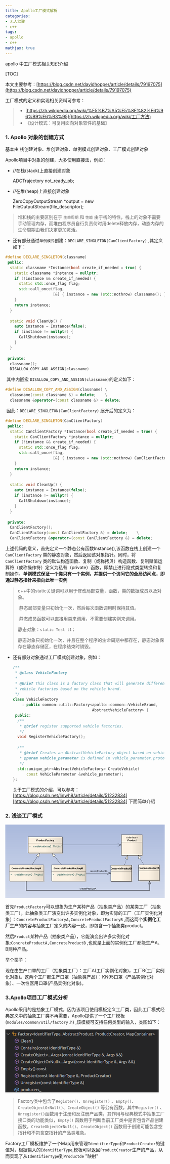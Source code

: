 ```yaml
---
title: Apollo工厂模式解析
categories:
- 无人驾驶
- c++
tags:
- apollo
- c++
mathjax: true
---
```

apollo 中工厂模式相关知识介绍
<!-- more -->

[TOC]

本文主要参考：[https://blog.csdn.net/davidhopper/article/details/79197075](https://blog.csdn.net/davidhopper/article/details/79197075)

工厂模式的定义和实现相关资料可参考：

> - [https://zh.wikipedia.org/wiki/%E5%B7%A5%E5%8E%82%E6%96%B9%E6%B3%95](https://zh.wikipedia.org/wiki/工厂方法)
> - 《设计模式：可复用面向对象软件的基础》

### 1. Apollo 对象的创建方式

基本由 栈创建对象、堆创建对象、单例模式创建对象、工厂模式创建对象

Apollo项目中对象的创建，大多使用直接法，例如：

- //在栈(stack)上直接创建对象

  ADCTrajectory not_ready_pb;

- //在堆(heap)上直接创建对象

  ZeroCopyOutputStream *output = new FileOutputStream(file_descriptor);

> 堆和栈的主要区别在于 `生命周期` 和 `性能` 由于栈的特性，栈上的对象不需要手动管理内存，而堆由程序员自行负责何时用delete释放内存，动态内存的生命周期由我们决定更加灵活。

- 还有部分通过`单例模式`创建：`DECLARE_SINGLETON(CanClientFactory)` ,其定义如下：

```c++
#define DECLARE_SINGLETON(classname)                                      \
 public:                                                                  \
  static classname *Instance(bool create_if_needed = true) {              \
    static classname *instance = nullptr;                                 \
    if (!instance && create_if_needed) {                                  \
      static std::once_flag flag;                                         \
      std::call_once(flag,                                                \
                     [&] { instance = new (std::nothrow) classname(); }); \
    }                                                                     \
    return instance;                                                      \
  }                                                                       \
                                                                          \
  static void CleanUp() {                                                 \
    auto instance = Instance(false);                                      \
    if (instance != nullptr) {                                            \
      CallShutdown(instance);                                             \
    }                                                                     \
  }                                                                       \
                                                                          \
 private:                                                                 \
  classname();                                                            \
  DISALLOW_COPY_AND_ASSIGN(classname)

```
​	其中内嵌宏 `DISALLOW_COPY_AND_ASSIGN(classname)`的定义如下：
```c++
#define DISALLOW_COPY_AND_ASSIGN(classname) \
  classname(const classname &) = delete;    \
  classname &operator=(const classname &) = delete;
```
​	因此：`DECLARE_SINGLETON(CanClientFactory)` 展开后的定义为：
```c++
#define DECLARE_SINGLETON(CanClientFactory)                                      \
 public:                                                                  \
  static CanClientFactory *Instance(bool create_if_needed = true) {              \
    static CanClientFactory *instance = nullptr;                                 \
    if (!instance && create_if_needed) {                                  \
      static std::once_flag flag;                                         \
      std::call_once(flag,                                                \
                     [&] { instance = new (std::nothrow) CanClientFactory(); }); \
    }                                                                     \
    return instance;                                                      \
  }                                                                       \
                                                                          \
  static void CleanUp() {                                                 \
    auto instance = Instance(false);                                      \
    if (instance != nullptr) {                                            \
      CallShutdown(instance);                                             \
    }                                                                     \
  }                                                                       \
                                                                          \
 private:                                                                 \
  CanClientFactory();                                                            \
  CanClientFactory(const CanClientFactory &) = delete;    \
  CanClientFactory &operator=(const CanClientFactory &) = delete;

```

​		上述代码的意义，首先定义一个静态公有函数Instance(),该函数在栈上创建一个`CanClientFactory` 类的静态对象，然后返回该对象指针。同时，将`CanClientFactory` 类的默认构造函数、复制（或称拷贝）构造函数、复制赋值运算符（或称操作符）定义为私有（private）函数，即禁止进行隐式类型转换和复制操作。**单例模式保证一个类只有一个实例，并提供一个访问它的全局访问点，即通过静态指针来指向此唯一实例**

> c++中的static关键词可以用于修改局部变量，函数，类的数据成员以及对象。
>
> ​	静态局部变量只初始化一次，然后每次函数调用时保持其值。
>
> ​	静态成员函数可以直接用类来调用，不需要创建实例来调用。
>
> 静态对象：`static Test t1；` 
>
> ​	静态对象只初始化一次，并且在整个程序的生命周期中都存在，静态对象保存在静态存储区，在程序结束时销毁。

- 还有部分对象通过工厂模式创建对象，例如：

  ```c++
  /**
   * @class VehicleFactory
   *
   * @brief This class is a factory class that will generate different
   * vehicle factories based on the vehicle brand.
   */
  class VehicleFactory
      : public common::util::Factory<apollo::common::VehicleBrand,
                                     AbstractVehicleFactory> {
   public:
    /**
     * @brief register supported vehicle factories.
     */
    void RegisterVehicleFactory();
  
    /**
     * @brief Creates an AbstractVehicleFactory object based on vehicle_parameter
     * @param vehicle_parameter is defined in vehicle_parameter.proto
     */
    std::unique_ptr<AbstractVehicleFactory> CreateVehicle(
        const VehicleParameter &vehicle_parameter);
  };
  ```

  关于工厂模式的介绍，可以参考：[https://blog.csdn.net/linwh8/article/details/51232834][https://blog.csdn.net/linwh8/article/details/51232834]  下面简单介绍

### 2. 浅谈工厂模式

![](factory-mode/factorymode.png)

首先`ProductFactory`可以想象为生产某种产品（抽象类产品）的某类工厂（抽象类工厂），此抽象类工厂演变出许多实例化对象，即为实际的工厂（工厂实例化对象）：`ConcreteProductFactoryA,ConcreteProductFactoryB` ,而这两个**实例化工厂**生产的内容与抽象工厂定义的内容一致，即包含一个抽象类product。

然后`Product`某种产品（抽象类产品），它能演变出许多实例化对象:`ConcreteProductA,ConcreteProductB` ,也就是上面的实例化工厂都能生产A、B两种产品。

举个栗子：

现在由生产口罩的工厂（抽象类工厂）：工厂A(工厂实例化对象)，工厂B(工厂实例化对象)。这两个工厂都生产口罩（抽象类产品）：KN95口罩（产品实例化对象）、一次性医用口罩(产品实例化对象)。

### 3.Apollo项目工厂模式分析

​	Apollo采用的是抽象工厂模式，因为该项目使用模板定义工厂类，因此工厂模式经典定义中的抽象工厂类不再需要，Apollo提供了一个工厂模板(`modules/common/util/factory.h`) ,该模板可支持任何类型的输入，类图如下：

![](factory-mode/ApolloFactory.png)

> Factory类中包含了`Register()`、`Unregister()` 、`Empty()`、`CreateObjectOrNull()`、`CreateObject()` 等公有函数，其中`Register()` 、`Unregister()`函数用于注册和反注册产品类，其作用与经典模式中抽象工厂接口类的功能类似，`Empty()` 函数用于判断当前工厂类中是否包含产品创建函数，`CreateObjectOrNull()`、`CreateObject()` 函数用于创建可能包含空指针和不包含空指针的产品类堆象。

​	Factory工厂模板维护了一个Map用来管理`IdentifierType`和`ProductCreator`的键值对，根据输入的`IdentifierType`,模板可以返回`ProductCreator`生产的产品，从而实现了从`IdentifierType`到`Productde` "映射"